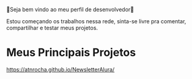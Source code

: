 🚀Seja bem vindo ao meu perfil de desenvolvedor🚀

Estou começando os trabalhos nessa rede, sinta-se livre pra
comentar, compartilhar e testar meus projetos. 

# Meus Principais Projetos

https://atnrocha.github.io/NewsletterAlura/
<!--
**ATNRocha/ATNrocha** is a ✨ _special_ ✨ repository because its `README.md` (this file) appears on your GitHub profile.

Here are some ideas to get you started:

- 🔭 I’m currently working on ...
- 🌱 I’m currently learning ...
- 👯 I’m looking to collaborate on ...
- 🤔 I’m looking for help with ...
- 💬 Ask me about ...
- 📫 How to reach me: ...
- 😄 Pronouns: ...
- ⚡ Fun fact: ...
-->

